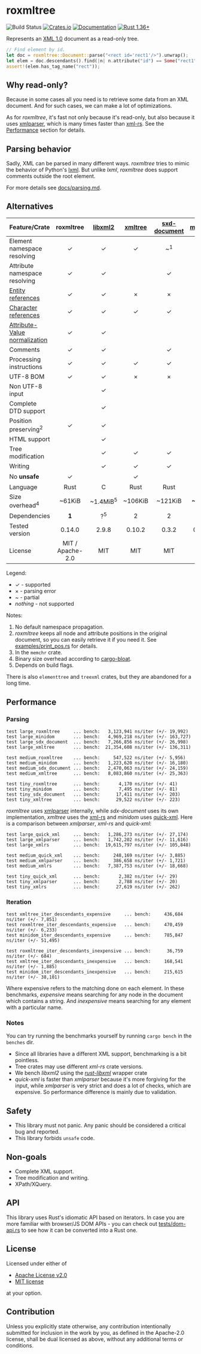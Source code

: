 # roxmltree
![Build Status](https://github.com/RazrFalcon/roxmltree/workflows/Rust/badge.svg)
[![Crates.io](https://img.shields.io/crates/v/roxmltree.svg)](https://crates.io/crates/roxmltree)
[![Documentation](https://docs.rs/roxmltree/badge.svg)](https://docs.rs/roxmltree)
[![Rust 1.36+](https://img.shields.io/badge/rust-1.36+-orange.svg)](https://www.rust-lang.org)

Represents an [XML 1.0](https://www.w3.org/TR/xml/) document as a read-only tree.

```rust
// Find element by id.
let doc = roxmltree::Document::parse("<rect id='rect1'/>").unwrap();
let elem = doc.descendants().find(|n| n.attribute("id") == Some("rect1")).unwrap();
assert!(elem.has_tag_name("rect"));
```

## Why read-only?

Because in some cases all you need is to retrieve some data from an XML document.
And for such cases, we can make a lot of optimizations.

As for *roxmltree*, it's fast not only because it's read-only, but also because
it uses [xmlparser], which is many times faster than [xml-rs].
See the [Performance](#performance) section for details.

## Parsing behavior

Sadly, XML can be parsed in many different ways. *roxmltree* tries to mimic the
behavior of Python's [lxml](https://lxml.de/).
But unlike *lxml*, *roxmltree* does support comments outside the root element.

For more details see [docs/parsing.md](https://github.com/RazrFalcon/roxmltree/blob/master/docs/parsing.md).

## Alternatives

| Feature/Crate                   | roxmltree        | [libxml2]           | [xmltree]        | [sxd-document]   | [minidom]        |
| ------------------------------- | :--------------: | :-----------------: | :--------------: | :--------------: | :--------------: |
| Element namespace resolving     | ✓                | ✓                   | ✓                | ~<sup>1</sup>    | ✓                |
| Attribute namespace resolving   | ✓                | ✓                   |                  | ✓                | ✓                |
| [Entity references]             | ✓                | ✓                   | ×                | ×                | ×                |
| [Character references]          | ✓                | ✓                   | ✓                | ✓                | ✓                |
| [Attribute-Value normalization] | ✓                | ✓                   |                  |                  |                  |
| Comments                        | ✓                | ✓                   |                  | ✓                |                  |
| Processing instructions         | ✓                | ✓                   | ✓                | ✓                |                  |
| UTF-8 BOM                       | ✓                | ✓                   | ×                | ×                | ✓                |
| Non UTF-8 input                 |                  | ✓                   |                  |                  |                  |
| Complete DTD support            |                  | ✓                   |                  |                  |                  |
| Position preserving<sup>2</sup> | ✓                | ✓                   |                  |                  |                  |
| HTML support                    |                  | ✓                   |                  |                  |                  |
| Tree modification               |                  | ✓                   | ✓                | ✓                | ✓                |
| Writing                         |                  | ✓                   | ✓                | ✓                | ✓                |
| No **unsafe**                   | ✓                |                     | ✓                |                  | ~<sup>3</sup>    |
| Language                        | Rust             | C                   | Rust             | Rust             | Rust             |
| Size overhead<sup>4</sup>       | ~61KiB           | ~1.4MiB<sup>5</sup> | ~106KiB          | ~121KiB          | **~58KiB**       |
| Dependencies                    | **1**            | ?<sup>5</sup>       | 2                | 2                | 2                |
| Tested version                  | 0.14.0           | 2.9.8               | 0.10.2           | 0.3.2            | 0.12.0           |
| License                         | MIT / Apache-2.0 | MIT                 | MIT              | MIT              | MIT              |

Legend:

- ✓ - supported
- × - parsing error
- ~ - partial
- *nothing* - not supported

Notes:

1. No default namespace propagation.
2. *roxmltree* keeps all node and attribute positions in the original document,
   so you can easily retrieve it if you need it.
   See [examples/print_pos.rs](examples/print_pos.rs) for details.
3. In the `memchr` crate.
4. Binary size overhead according to [cargo-bloat](https://github.com/RazrFalcon/cargo-bloat).
5. Depends on build flags.

There is also `elementtree` and `treexml` crates, but they are abandoned for a long time.

[Entity references]: https://www.w3.org/TR/REC-xml/#dt-entref
[Character references]: https://www.w3.org/TR/REC-xml/#NT-CharRef
[Attribute-Value Normalization]: https://www.w3.org/TR/REC-xml/#AVNormalize

[libxml2]: http://xmlsoft.org/
[xmltree]: https://crates.io/crates/xmltree
[sxd-document]: https://crates.io/crates/sxd-document
[minidom]: https://gitlab.com/xmpp-rs/xmpp-rs/-/tree/main/minidom

## Performance

### Parsing

```text
test large_roxmltree     ... bench:   3,123,941 ns/iter (+/- 19,992)
test large_minidom       ... bench:   4,969,218 ns/iter (+/- 163,727)
test large_sdx_document  ... bench:   7,266,856 ns/iter (+/- 26,998)
test large_xmltree       ... bench:  21,354,608 ns/iter (+/- 136,311)

test medium_roxmltree    ... bench:     547,522 ns/iter (+/- 5,956)
test medium_minidom      ... bench:   1,223,620 ns/iter (+/- 16,180)
test medium_sdx_document ... bench:   2,470,063 ns/iter (+/- 24,159)
test medium_xmltree      ... bench:   8,083,860 ns/iter (+/- 25,363)

test tiny_roxmltree      ... bench:       4,170 ns/iter (+/- 41)
test tiny_minidom        ... bench:       7,495 ns/iter (+/- 81)
test tiny_sdx_document   ... bench:      17,411 ns/iter (+/- 203)
test tiny_xmltree        ... bench:      29,522 ns/iter (+/- 223)
```

*roxmltree* uses [xmlparser] internally,
while *sdx-document* uses its own implementation,
*xmltree* uses the [xml-rs]
and *minidom* uses [quick-xml].
Here is a comparison between *xmlparser*, *xml-rs* and *quick-xml*:

```text
test large_quick_xml     ... bench:   1,286,273 ns/iter (+/- 27,174)
test large_xmlparser     ... bench:   1,742,202 ns/iter (+/- 11,616)
test large_xmlrs         ... bench:  19,615,797 ns/iter (+/- 105,848)

test medium_quick_xml    ... bench:     248,169 ns/iter (+/- 3,885)
test medium_xmlparser    ... bench:     386,658 ns/iter (+/- 1,721)
test medium_xmlrs        ... bench:   7,387,753 ns/iter (+/- 18,668)

test tiny_quick_xml      ... bench:       2,382 ns/iter (+/- 29)
test tiny_xmlparser      ... bench:       2,788 ns/iter (+/- 20)
test tiny_xmlrs          ... bench:      27,619 ns/iter (+/- 262)
```

### Iteration

```text
test xmltree_iter_descendants_expensive     ... bench:     436,684 ns/iter (+/- 7,851)
test roxmltree_iter_descendants_expensive   ... bench:     470,459 ns/iter (+/- 6,233)
test minidom_iter_descendants_expensive     ... bench:     785,847 ns/iter (+/- 51,495)

test roxmltree_iter_descendants_inexpensive ... bench:      36,759 ns/iter (+/- 684)
test xmltree_iter_descendants_inexpensive   ... bench:     168,541 ns/iter (+/- 1,885)
test minidom_iter_descendants_inexpensive   ... bench:     215,615 ns/iter (+/- 38,101)
```

Where expensive refers to the matching done on each element. In these
benchmarks, *expensive* means searching for any node in the document which
contains a string. And *inexpensive* means searching for any element with a
particular name.

### Notes

You can try running the benchmarks yourself by running `cargo bench` in the `benches` dir.

- Since all libraries have a different XML support, benchmarking is a bit pointless.
- Tree crates may use different *xml-rs* crate versions.
- We bench *libxml2* using the *[rust-libxml]* wrapper crate 
- *quick-xml* is faster than *xmlparser* because it's more forgiving for the input,
  while *xmlparser* is very strict and does a lot of checks, which are expensive.
  So performance difference is mainly due to validation.

[xml-rs]: https://crates.io/crates/xml-rs
[quick-xml]: https://crates.io/crates/quick-xml
[xmlparser]: https://crates.io/crates/xmlparser
[rust-libxml]: https://github.com/KWARC/rust-libxml

## Safety

- This library must not panic. Any panic should be considered a critical bug and reported.
- This library forbids `unsafe` code.

## Non-goals

- Complete XML support.
- Tree modification and writing.
- XPath/XQuery.

## API

This library uses Rust's idiomatic API based on iterators.
In case you are more familiar with browser/JS DOM APIs - you can check out
[tests/dom-api.rs](tests/dom-api.rs) to see how it can be converted into a Rust one.

## License

Licensed under either of

- [Apache License v2.0](LICENSE-APACHE)
- [MIT license](LICENSE-MIT)

at your option.

## Contribution

Unless you explicitly state otherwise, any contribution intentionally submitted
for inclusion in the work by you, as defined in the Apache-2.0 license, shall be
dual licensed as above, without any additional terms or conditions.
